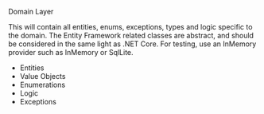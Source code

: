 Domain Layer

This will contain all entities, enums, exceptions, types and logic specific to the domain. The Entity Framework related classes are abstract, and should be considered in the same light as .NET Core. For testing, use an InMemory provider such as InMemory or SqlLite.

- Entities
- Value Objects
- Enumerations
- Logic
- Exceptions
